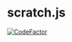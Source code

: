 # scratch.js
[![CodeFactor](https://www.codefactor.io/repository/github/skyfalldev/wip-scratch.js/badge)](https://www.codefactor.io/repository/github/skyfalldev/wip-scratch.js)
